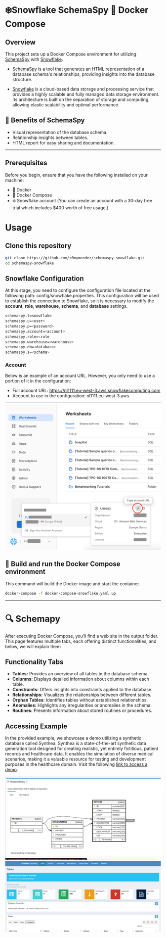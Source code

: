# ❄️Snowflake SchemaSpy  🐳 Docker Compose

## Overview

This project sets up a Docker Compose environment for utilizing [SchemaSpy](https://schemaspy.org/) with [Snowflake](https://www.snowflake.com/es/). 

* [SchemaSpy](https://schemaspy.org/) is a tool that generates an HTML representation of a database schema's relationships, providing insights into the database structure.

* [Snowflake](https://www.snowflake.com/es/) is a cloud-based data storage and processing service that provides a highly scalable and fully managed data storage environment. Its architecture is built on the separation of storage and computing, allowing elastic scalability and optimal performance.


## 🚀 Benefits of SchemaSpy
* Visual representation of the database schema.
* Relationship insights between tables.
* HTML report for easy sharing and documentation.


---

## Prerequisites

Before you begin, ensure that you have the following installed on your machine:

- 🐳 Docker
- 🐙 Docker Compose
- ❄️ Snowflake account (You can create an account with a 30-day free trial which includes $400 worth of free usage.)
  
# Usage

## Clone this repository

   ```bash
   git clone https://github.com/r0mymendez/schemaspy-snowflake.git
   cd schemaspy-snowflake
   ```
## Snowflake Configuration
At this stage, you need to configure the configuration file located at the following path: config/snowflake.properties. This configuration will be used to establish the connection to Snowflake, so it is necessary to modify the **account**, **role**, **warehouse**, **schema**, and **database** settings.

```bash
schemaspy.t=snowflake
schemaspy.u=<user>
schemaspy.p=<password>
schemaspy.account=<account>
schemaspy.role=<role
schemaspy.warehouse=<warehouse>
schemaspy.db=<database>
schemaspy.s=<schema>
```

### Account 
Below is an example of an account URL. However, you only need to use a portion of it in the configuration:

* Full account URL: https://nl1111.eu-west-3.aws.snowflakecomputing.com
* Account to use in the configuration: nl1111.eu-west-3.aws

![snowflake account](img/account.png)


## 🐙 Build and run the Docker Compose environment
This command will build the Docker image and start the container.

```bash
docker-compose -f docker-compose-snowflake.yaml up
```

---

# 🔍 Schemapy
After executing Docker Compose, you'll find a web site in the output folder. This page features multiple tabs, each offering distinct functionalities, and below, we will explain them

## Functionality Tabs
* **Tables:** Provides an overview of all tables in the database schema.
* **Columns:** Displays detailed information about columns within each table.
* **Constraints:** Offers insights into constraints applied to the database.
* **Relationships:** Visualizes the relationships between different tables.
* **Orphan Tables:** Identifies tables without established relationships.
* **Anomalies:** Highlights any irregularities or anomalies in the schema.
* **Routines:** Presents information about stored routines or procedures.

## Accessing Example

In the provided example, we showcase a demo utilizing a synthetic database called Synthea. Synthea is a state-of-the-art synthetic data generation tool designed for creating realistic, yet entirely fictitious, patient records and healthcare data. It enables the simulation of diverse medical scenarios, making it a valuable resource for testing and development purposes in the healthcare domain.
Visit the following [link to access a demo](https://r0mymendez.github.io/schemaspy-snowflake). 

![](img/Schemapy-DER.png)
![](img/Schemapy-tables_summary.png)
